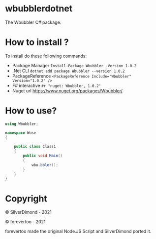 # wbubblerdotnet
The Wbubbler C# package.

# How to install ?
To install do these following commands: 
 - Package Manager
   `Install-Package Wbubbler -Version 1.0.2`
 - .Net CLI
    `dotnet add package Wbubbler --version 1.0.2`  
 - PackageReference
   `<PackageReference Include="Wbubbler" Version="1.0.2" />`  
 - F# interactive
   `#r "nuget: Wbubbler, 1.0.2"`  
 - Nuget url
   https://www.nuget.org/packages/Wbubbler/  
# How to use?
```csharp
using Wbubbler;

namespace Wuse
{
   
    public class Class1
    {
        public void Main()
        {
            wbu.bbler();
        }
    }
}
```
# Copyright
© SilverDimond - 2021

© forevertoo - 2021

forevertoo made the original Node.JS Script and SilverDimond ported it.
